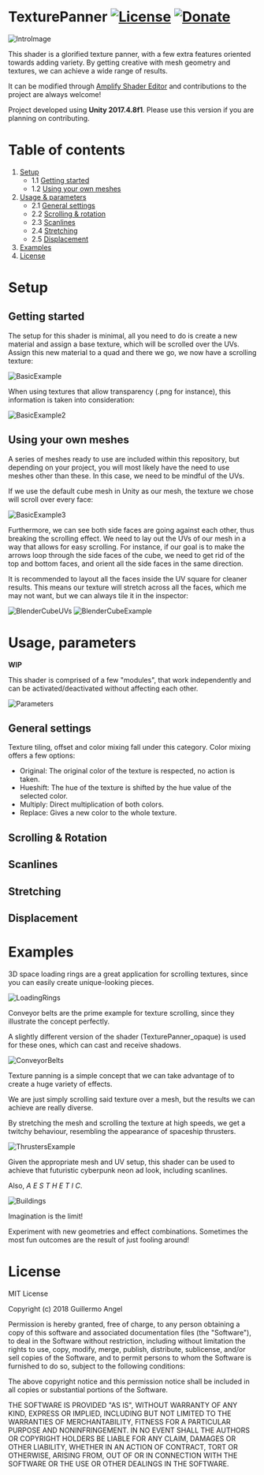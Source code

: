# TexturePanner [![License](https://img.shields.io/badge/License-MIT-lightgrey.svg?style=flat)](http://adultlink.mit-license.org) [![Donate](https://img.shields.io/badge/Donate-PayPal-green.svg)](https://www.paypal.me/adultlink/5usd)
![IntroImage](Screenshots/Misc.gif)

This shader is a glorified texture panner, with a few extra features oriented towards adding variety. By getting creative with mesh geometry and textures, we can achieve a wide range of results.

It can be modified through [Amplify Shader Editor](http://amplify.pt/unity/amplify-shader-editor) and contributions to the project are always welcome!

Project developed using **Unity 2017.4.8f1**. Please use this version if you are planning on contributing.

# Table of contents
1. [Setup](#setup)
   - 1.1 [Getting started](#getting-started)
   - 1.2 [Using your own meshes](#using-your-own-meshes)
2. [Usage & parameters](#usage-parameters)
   - 2.1 [General settings](#general-settings)
   - 2.2 [Scrolling & rotation](#scrollingrotation)
   - 2.3 [Scanlines](#scanlines)
   - 2.4 [Stretching](#stretching)
   - 2.5 [Displacement](#displacement)
3. [Examples](#examples)
4. [License](#license)

# Setup
## Getting started
The setup for this shader is minimal, all you need to do is create a new material and assign a base texture, which will be scrolled over the UVs. Assign this new material to a quad and there we go, we now have a scrolling texture:

![BasicExample](Screenshots/BasicExample.gif)

When using textures that allow transparency (.png for instance), this information is taken into consideration:

![BasicExample2](Screenshots/BasicExample2.gif)

## Using your own meshes

A series of meshes ready to use are included within this repository, but depending on your project, you will most likely have the need to use meshes other than these. In this case, we need to be mindful of the UVs.

If we use the default cube mesh in Unity as our mesh, the texture we chose will scroll over every face:

![BasicExample3](Screenshots/BasicExample3.gif)

Furthermore, we can see both side faces are going against each other, thus breaking the scrolling effect. We need to lay out the UVs of our mesh in a way that allows for easy scrolling. For instance, if our goal is to make the arrows loop through the side faces of the cube, we need to get rid of the top and bottom faces, and orient all the side faces in the same direction.

It is recommended to layout all the faces inside the UV square for cleaner results. This means our texture will stretch across all the faces, which me may not want, but we can always tile it in the inspector:

![BlenderCubeUVs](Screenshots/BlenderCubeUVs.gif)
![BlenderCubeExample](Screenshots/BlenderCubeExample.gif)

# Usage, parameters

**WIP**

This shader is comprised of a few "modules", that work independently and can be activated/deactivated without affecting each other.

![Parameters](Screenshots/Parameters.png)

## General settings

Texture tiling, offset and color mixing fall under this category. Color mixing offers a few options:
- Original: The original color of the texture is respected, no action is taken.
- Hueshift: The hue of the texture is shifted by the hue value of the selected color.
- Multiply: Direct multiplication of both colors.
- Replace: Gives a new color to the whole texture.

## Scrolling & Rotation
## Scanlines
## Stretching
## Displacement

# Examples

3D space loading rings are a great application for scrolling textures, since you can easily create unique-looking pieces.

![LoadingRings](Screenshots/LoadingRings.gif)

Conveyor belts are the prime example for texture scrolling, since they illustrate the concept perfectly.

A slightly different version of the shader (TexturePanner_opaque) is used for these ones, which can cast and receive shadows.

![ConveyorBelts](Screenshots/ConveyorBelts.gif)

Texture panning is a simple concept that we can take advantage of to create a huge variety of effects.

We are just simply scrolling said texture over a mesh, but the results we can achieve are really diverse.

By stretching the mesh and scrolling the texture at high speeds, we get a twitchy behaviour, resembling the appearance of spaceship thrusters.

![ThrustersExample](Screenshots/ThrustersExample.gif)

Given the appropriate mesh and UV setup, this shader can be used to achieve that futuristic cyberpunk neon ad look, including scanlines.

Also, _A E S T H E T I C_.

![Buildings](Screenshots/Buildings.gif)

Imagination is the limit!

Experiment with new geometries and effect combinations. Sometimes the most fun outcomes are the result of just fooling around!

# License
MIT License

Copyright (c) 2018 Guillermo Angel

Permission is hereby granted, free of charge, to any person obtaining a copy
of this software and associated documentation files (the "Software"), to deal
in the Software without restriction, including without limitation the rights
to use, copy, modify, merge, publish, distribute, sublicense, and/or sell
copies of the Software, and to permit persons to whom the Software is
furnished to do so, subject to the following conditions:

The above copyright notice and this permission notice shall be included in all
copies or substantial portions of the Software.

THE SOFTWARE IS PROVIDED "AS IS", WITHOUT WARRANTY OF ANY KIND, EXPRESS OR
IMPLIED, INCLUDING BUT NOT LIMITED TO THE WARRANTIES OF MERCHANTABILITY,
FITNESS FOR A PARTICULAR PURPOSE AND NONINFRINGEMENT. IN NO EVENT SHALL THE
AUTHORS OR COPYRIGHT HOLDERS BE LIABLE FOR ANY CLAIM, DAMAGES OR OTHER
LIABILITY, WHETHER IN AN ACTION OF CONTRACT, TORT OR OTHERWISE, ARISING FROM,
OUT OF OR IN CONNECTION WITH THE SOFTWARE OR THE USE OR OTHER DEALINGS IN THE
SOFTWARE.
